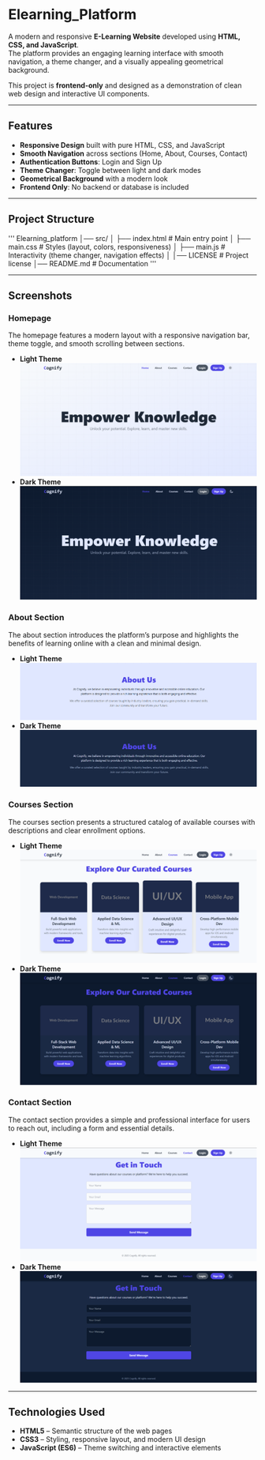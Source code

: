 # Elearning_Platform
A modern and responsive **E-Learning Website** developed using **HTML, CSS, and JavaScript**.  
The platform provides an engaging learning interface with smooth navigation, a theme changer, and a visually appealing geometrical background.  

This project is **frontend-only** and designed as a demonstration of clean web design and interactive UI components.  


---

## Features

- **Responsive Design** built with pure HTML, CSS, and JavaScript  
- **Smooth Navigation** across sections (Home, About, Courses, Contact)  
- **Authentication Buttons**: Login and Sign Up  
- **Theme Changer**: Toggle between light and dark modes  
- **Geometrical Background** with a modern look  
- **Frontend Only**: No backend or database is included  

---

## Project Structure
'''
Elearning_platform
│── src/
│ ├── index.html # Main entry point
│ ├── main.css # Styles (layout, colors, responsiveness)
│ ├── main.js # Interactivity (theme changer, navigation effects)
│
│── LICENSE # Project license
│── README.md # Documentation
'''

---

## Screenshots

### Homepage  
The homepage features a modern layout with a responsive navigation bar, theme toggle, and smooth scrolling between sections.  
- **Light Theme**  
  ![Homepage Light](assets/images/home_Lighttheme.png)  
- **Dark Theme**  
  ![Homepage Dark](assets/images/home_Darktheme.png)  

### About Section  
The about section introduces the platform’s purpose and highlights the benefits of learning online with a clean and minimal design.  
- **Light Theme**  
  ![About Light](assets/images/About_Lighttheme.png)  
- **Dark Theme**  
  ![About Dark](assets/images/About_Darktheme.png)  

### Courses Section  
The courses section presents a structured catalog of available courses with descriptions and clear enrollment options.  
- **Light Theme**  
  ![Courses Light](assets/images/course_Lighttheme.png)  
- **Dark Theme**  
  ![Courses Dark](assets/images/Course_Darktheme.png)  

### Contact Section  
The contact section provides a simple and professional interface for users to reach out, including a form and essential details.  
- **Light Theme**  
  ![Contact Light](assets/images/contact_Lighttheme.png)  
- **Dark Theme**  
  ![Contact Dark](assets/images/contact_Darktheme.png)  

---

## Technologies Used

- **HTML5** – Semantic structure of the web pages  
- **CSS3** – Styling, responsive layout, and modern UI design  
- **JavaScript (ES6)** – Theme switching and interactive elements  
